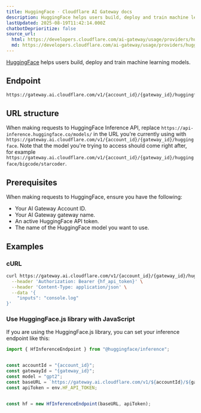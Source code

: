 ```yaml
---
title: HuggingFace · Cloudflare AI Gateway docs
description: HuggingFace helps users build, deploy and train machine learning models.
lastUpdated: 2025-08-19T11:42:14.000Z
chatbotDeprioritize: false
source_url:
  html: https://developers.cloudflare.com/ai-gateway/usage/providers/huggingface/
  md: https://developers.cloudflare.com/ai-gateway/usage/providers/huggingface/index.md
---
```


[HuggingFace](https://huggingface.co/) helps users build, deploy and train machine learning models.

## Endpoint

```txt
https://gateway.ai.cloudflare.com/v1/{account_id}/{gateway_id}/huggingface
```

## URL structure

When making requests to HuggingFace Inference API, replace `https://api-inference.huggingface.co/models/` in the URL you're currently using with `https://gateway.ai.cloudflare.com/v1/{account_id}/{gateway_id}/huggingface`. Note that the model you're trying to access should come right after, for example `https://gateway.ai.cloudflare.com/v1/{account_id}/{gateway_id}/huggingface/bigcode/starcoder`.

## Prerequisites

When making requests to HuggingFace, ensure you have the following:

* Your AI Gateway Account ID.
* Your AI Gateway gateway name.
* An active HuggingFace API token.
* The name of the HuggingFace model you want to use.

## Examples

### cURL

```bash
curl https://gateway.ai.cloudflare.com/v1/{account_id}/{gateway_id}/huggingface/bigcode/starcoder \
  --header 'Authorization: Bearer {hf_api_token}' \
  --header 'Content-Type: application/json' \
  --data '{
    "inputs": "console.log"
}'
```

### Use HuggingFace.js library with JavaScript

If you are using the HuggingFace.js library, you can set your inference endpoint like this:

```js
import { HfInferenceEndpoint } from "@huggingface/inference";


const accountId = "{account_id}";
const gatewayId = "{gateway_id}";
const model = "gpt2";
const baseURL = `https://gateway.ai.cloudflare.com/v1/${accountId}/${gatewayId}/huggingface/${model}`;
const apiToken = env.HF_API_TOKEN;


const hf = new HfInferenceEndpoint(baseURL, apiToken);
```
